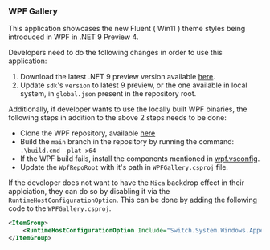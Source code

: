 ### WPF Gallery

This application showcases the new Fluent ( Win11 ) theme styles being introduced in WPF in .NET 9 Preview 4.

Developers need to do the following changes in order to use this application:
1. Download the latest .NET 9 preview version available [here](https://github.com/dotnet/installer?tab=readme-ov-file#table).
2. Update `sdk`'s `version` to latest 9 preview, or the one available in local system, in `global.json` present in the repository root.

Additionally, if developer wants to use the locally built WPF binaries, the following steps in addition to the above 2 steps needs to be done:
- Clone the WPF repository, available [here](https://github.com/dotnet/wpf/)
- Build the `main` branch in the repository by running the command: `.\build.cmd -plat x64`
- If the WPF build fails, install the components mentioned in [wpf.vsconfig](https://github.com/dotnet/wpf/blob/main/Documentation/wpf.vsconfig).
- Update the `WpfRepoRoot` with it's path in `WPFGallery.csproj` file.

If the developer does not want to have the `Mica` backdrop effect in their applciation, they can do so by disabling it via the `RuntimeHostConfigurationOption`. This can be done by adding the following code to the `WPFGallery.csproj`.
```xml
<ItemGroup>
    <RuntimeHostConfigurationOption Include="Switch.System.Windows.Appearance.DisableFluentThemeWindowBackdrop" Value="true" />
</ItemGroup>
```
